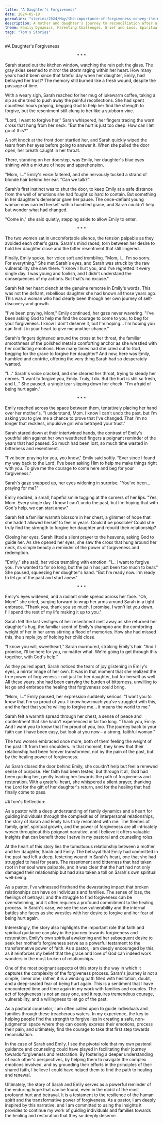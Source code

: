 ```yaml
---
title: "A Daughter's Forgiveness"
date: 2024-05-10
permalink: "stories/2024/May/the-importance-of-forgiveness-convey-the-message-of-forgiveness-and-its-power-to-heal/"
description: A mother and daughter's journey to reconciliation after a painful betrayal, exploring the complexities of forgiveness, the power of faith, and the hope of restoring a broken relationship.
theme: Family Dynamics, Parenting Challenges, Grief and Loss, Spiritual Growth, Pastoral Guidance
tags: "Tom's Stories"
---
```

#A Daughter's Forgiveness

<center>* * *</center>

Sarah stared out the kitchen window, watching the rain pelt the glass. The gray skies seemed to mirror the storm raging within her heart. How many years had it been since that fateful day when her daughter, Emily, had betrayed her trust? The memory still burned like a fresh wound, despite the passage of time.

With a weary sigh, Sarah reached for her mug of lukewarm coffee, taking a sip as she tried to push away the painful recollections. She had spent countless hours praying, begging God to help her find the strength to forgive, but the resentment still clung to her like a stubborn vine.

"Lord, I want to forgive her," Sarah whispered, her fingers tracing the worn cross that hung from her neck. "But the hurt is just too deep. How can I let go of this?"

A soft knock at the front door startled her, and Sarah quickly wiped the tears from her eyes before going to answer it. When she pulled the door open, her breath caught in her throat.

There, standing on her doorstep, was Emily, her daughter's blue eyes shining with a mixture of hope and apprehension.

"Mom, I..." Emily's voice faltered, and she nervously tucked a strand of blonde hair behind her ear. "Can we talk?"

Sarah's first instinct was to shut the door, to keep Emily at a safe distance from the well of emotions she had fought so hard to contain. But something in her daughter's demeanor gave her pause. The once-defiant young woman now carried herself with a humbled grace, and Sarah couldn't help but wonder what had changed.

"Come in," she said quietly, stepping aside to allow Emily to enter.

<center>* * *</center>

The two women sat in uncomfortable silence, the tension palpable as they avoided each other's gaze. Sarah's mind raced, torn between her desire to hold her daughter close and the bitter resentment that still lingered.

Finally, Emily spoke, her voice soft and trembling. "Mom, I... I'm so sorry. For everything." She met Sarah's eyes, and Sarah was struck by the raw vulnerability she saw there. "I know I hurt you, and I've regretted it every single day. I was young and foolish, and I didn't understand the consequences of my actions. But that's no excuse."

Sarah felt her heart clench at the genuine remorse in Emily's words. This was not the defiant, rebellious daughter she had known all those years ago. This was a woman who had clearly been through her own journey of self-discovery and growth.

"I've been praying, Mom," Emily continued, her gaze never wavering. "I've been asking God to help me find the courage to come to you, to beg for your forgiveness. I know I don't deserve it, but I'm hoping... I'm hoping you can find it in your heart to give me another chance."

Sarah's fingers tightened around the cross at her throat, the familiar smoothness of the polished metal a comforting anchor as she wrestled with her conflicting emotions. How many times had she cried out to God, begging for the grace to forgive her daughter? And now, here was Emily, humbled and contrite, offering the very thing Sarah had so desperately wanted.

"I..." Sarah's voice cracked, and she cleared her throat, trying to steady her nerves. "I want to forgive you, Emily. Truly, I do. But the hurt is still so fresh, and I..." She paused, a single tear slipping down her cheek. "I'm afraid of being hurt again."

<center>* * *</center>

Emily reached across the space between them, tentatively placing her hand over her mother's. "I understand, Mom. I know I can't undo the past, but I'm asking you to give me a chance to prove that I've changed. That I'm no longer that reckless, impulsive girl who betrayed your trust."

Sarah stared down at their intertwined hands, the contrast of Emily's youthful skin against her own weathered fingers a poignant reminder of the years that had passed. So much had been lost, so much time wasted in bitterness and resentment.

"I've been praying for you, you know," Emily said softly. "Ever since I found my way back to the Lord, I've been asking Him to help me make things right with you. To give me the courage to come here and beg for your forgiveness."

Sarah's gaze snapped up, her eyes widening in surprise. "You've been... praying for me?"

Emily nodded, a small, hopeful smile tugging at the corners of her lips. "Yes, Mom. Every single day. I know I can't undo the past, but I'm hoping that with God's help, we can start anew."

Sarah felt a familiar warmth blossom in her chest, a glimmer of hope that she hadn't allowed herself to feel in years. Could it be possible? Could she truly find the strength to forgive her daughter and rebuild their relationship?

Closing her eyes, Sarah lifted a silent prayer to the heavens, asking God to guide her. As she opened her eyes, she saw the cross that hung around her neck, its simple beauty a reminder of the power of forgiveness and redemption.

"Emily," she said, her voice trembling with emotion. "I... I want to forgive you. I've wanted to for so long, but the pain has just been too much to bear." She paused, squeezing her daughter's hand. "But I'm ready now. I'm ready to let go of the past and start anew."

<center>* * *</center>

Emily's eyes widened, and a radiant smile spread across her face. "Oh, Mom!" she cried, surging forward to wrap her arms around Sarah in a tight embrace. "Thank you, thank you so much. I promise, I won't let you down. I'll spend the rest of my life making it up to you."

Sarah felt the last vestiges of her resentment melt away as she returned her daughter's hug, the familiar scent of Emily's shampoo and the comforting weight of her in her arms stirring a flood of memories. How she had missed this, the simple joy of holding her child close.

"I know you will, sweetheart," Sarah murmured, stroking Emily's hair. "And I promise, I'll be here for you, no matter what. We're going to get through this together, with God's help."

As they pulled apart, Sarah noticed the tears of joy glistening in Emily's eyes, a mirror image of her own. It was in that moment that she realized the true power of forgiveness – not just for her daughter, but for herself as well. All these years, she had been carrying the burden of bitterness, unwilling to let go and embrace the healing that forgiveness could bring.

"Mom, I..." Emily paused, her expression suddenly serious. "I want you to know that I'm so proud of you. I know how much you've struggled with this, and the fact that you're willing to forgive me... it means the world to me."

Sarah felt a warmth spread through her chest, a sense of peace and contentment that she hadn't experienced in far too long. "Thank you, Emily. And I want you to know that I'm proud of you, too. The journey back to your faith can't have been easy, but look at you now – a strong, faithful woman."

The two women embraced once more, both of them feeling the weight of the past lift from their shoulders. In that moment, they knew that their relationship had been forever transformed, not by the pain of the past, but by the healing power of forgiveness.

As Sarah closed the door behind Emily, she couldn't help but feel a renewed sense of purpose. Her faith had been tested, but through it all, God had been guiding her, gently leading her towards the path of forgiveness and restoration. With a grateful heart, she whispered a silent prayer, thanking the Lord for the gift of her daughter's return, and for the healing that had finally come to pass.

##Tom's Reflection: 

As a pastor with a deep understanding of family dynamics and a heart for guiding individuals through the complexities of interpersonal relationships, the story of Sarah and Emily has truly resonated with me. The themes of family, grief, spiritual growth, and the power of forgiveness are all intricately woven throughout this poignant narrative, and I believe it offers valuable insights that can benefit those I serve in my pastoral and counseling roles.

At the heart of this story lies the tumultuous relationship between a mother and her daughter, Sarah and Emily. The betrayal that Emily had committed in the past had left a deep, festering wound in Sarah's heart, one that she had struggled to heal for years. The resentment and bitterness that had taken root in her soul were palpable, and it was clear that the hurt had not only damaged their relationship but had also taken a toll on Sarah's own spiritual well-being.

As a pastor, I've witnessed firsthand the devastating impact that broken relationships can have on individuals and families. The sense of loss, the feelings of betrayal, and the struggle to find forgiveness can be overwhelming, and it often requires a profound commitment to the healing process. In Sarah's case, we see the raw vulnerability and the internal battles she faces as she wrestles with her desire to forgive and her fear of being hurt again.

Interestingly, the story also highlights the important role that faith and spiritual guidance can play in the journey towards forgiveness and restoration. Emily's own spiritual awakening and her subsequent desire to seek her mother's forgiveness serve as a powerful testament to the transformative power of faith. As a pastor, I am deeply encouraged by this, as it reinforces my belief that the grace and love of God can indeed work wonders in the most broken of relationships.

One of the most poignant aspects of this story is the way in which it captures the complexity of the forgiveness process. Sarah's journey is not a simple, linear one; rather, it is a winding path filled with hesitation, doubt, and a deep-seated fear of being hurt again. This is a sentiment that I have encountered time and time again in my work with families and couples. The act of forgiveness is not an easy one, and it requires tremendous courage, vulnerability, and a willingness to let go of the past.

As a pastoral counselor, I am often called upon to guide individuals and families through these treacherous waters. In my experience, the key to helping people find the strength to forgive lies in creating a safe, non-judgmental space where they can openly express their emotions, process their pain, and ultimately, find the courage to take that first step towards reconciliation.

In the case of Sarah and Emily, I see the pivotal role that my own pastoral guidance and counseling could have played in facilitating their journey towards forgiveness and restoration. By fostering a deeper understanding of each other's perspectives, by helping them to navigate the complex emotions involved, and by grounding their efforts in the principles of their shared faith, I believe I could have helped them to find the path to healing and renewal.

Ultimately, the story of Sarah and Emily serves as a powerful reminder of the enduring hope that can be found, even in the midst of the most profound hurt and betrayal. It is a testament to the resilience of the human spirit and the transformative power of forgiveness. As a pastor, I am deeply inspired by this narrative, and I am committed to using the insights it provides to continue my work of guiding individuals and families towards the healing and restoration that they so deeply deserve.

